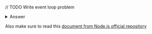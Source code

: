 // TODO Write event loop problem

<details>
  <summary>Answer</summary>
  // Todo
</details>

Also make sure to read this [document from Node.js official repository](https://github.com/nodejs/node/blob/master/doc/topics/event-loop-timers-and-nexttick.md)

